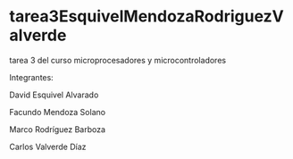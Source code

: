 # tarea3EsquivelMendozaRodriguezValverde

tarea 3 del curso microprocesadores y microcontroladores

Integrantes:

David Esquivel Alvarado

Facundo Mendoza Solano

Marco Rodríguez Barboza

Carlos Valverde Díaz
